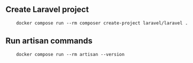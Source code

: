 ## Create Laravel project
```
    docker compose run --rm composer create-project laravel/laravel .
```

## Run artisan commands
```
    docker compose run --rm artisan --version
```